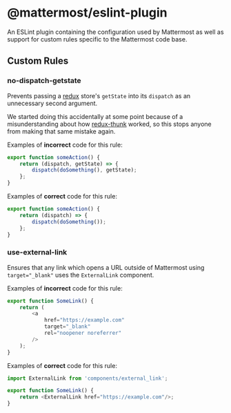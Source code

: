# @mattermost/eslint-plugin

An ESLint plugin containing the configuration used by Mattermost as well as support for custom rules specific to the Mattermost code base.

## Custom Rules

### no-dispatch-getstate

Prevents passing a [redux](https://redux.js.org/) store's `getState` into its `dispatch` as an unnecessary second argument.

We started doing this accidentally at some point because of a misunderstanding about how [redux-thunk](https://github.com/reduxjs/redux-thunk) worked, so this stops anyone from making that same mistake again.

Examples of **incorrect** code for this rule:
```javascript
export function someAction() {
    return (dispatch, getState) => {
        dispatch(doSomething(), getState);
    };
}
```

Examples of **correct** code for this rule:
```javascript
export function someAction() {
    return (dispatch) => {
        dispatch(doSomething());
    };
}
```

### use-external-link

Ensures that any link which opens a URL outside of Mattermost using `target="_blank"` uses the `ExternalLink` component.

Examples of **incorrect** code for this rule:
```javascript
export function SomeLink() {
    return (
        <a
            href="https://example.com"
            target="_blank"
            rel="noopener noreferrer"
        />
    );
}
```

Examples of **correct** code for this rule:
```javascript
import ExternalLink from 'components/external_link';

export function SomeLink() {
    return <ExternalLink href="https://example.com"/>;
}
```
